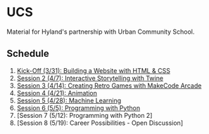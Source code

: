 # UCS
Material for Hyland's partnership with Urban Community School.

## Schedule
1. [Kick-Off (3/31): Building a Website with HTML & CSS](KickOffHtmlCss/)
1. [Session 2 (4/7): Interactive Storytelling with Twine](Session2Twine/)
1. [Session 3 (4/14): Creating Retro Games with MakeCode Arcade](Session3RetroGames/)
1. [Session 4 (4/21): Animation](Session4Animation/)
1. [Session 5 (4/28): Machine Learning](Session5MachineLearning/)
1. [Session 6 (5/5): Programming with Python](Session6Python/)
1. [Session 7 (5/12): Programming with Python 2]
1. [Session 8 (5/19): Career Possibilities - Open Discussion]